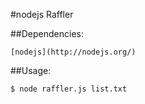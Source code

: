 #nodejs Raffler

##Dependencies:

	[nodejs](http://nodejs.org/)

##Usage:

	$ node raffler.js list.txt

